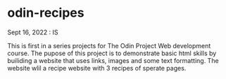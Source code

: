 # odin-recipes
Sept 16, 2022 : IS

This is first in a series projects for The Odin Project Web development course. 
The pupose of this project is to demonstrate basic html skills by builiding a website that uses links, images and some text formatting. The website wlil a recipe website with 3 recipes of sperate pages. 